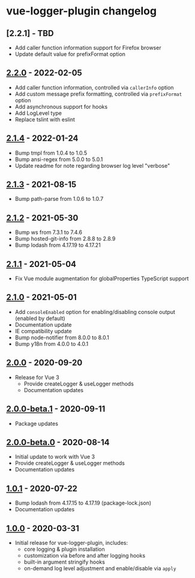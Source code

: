 # vue-logger-plugin changelog

## [2.2.1] - TBD

* Add caller function information support for Firefox browser
* Update default value for prefixFormat option

## [2.2.0] - 2022-02-05

* Add caller function information, controlled via `callerInfo` option
* Add custom message prefix formatting, controlled via `prefixFormat` option
* Add asynchronous support for hooks
* Add LogLevel type
* Replace tslint with eslint

## [2.1.4] - 2022-01-24

* Bump tmpl from 1.0.4 to 1.0.5
* Bump ansi-regex from 5.0.0 to 5.0.1
* Update readme for note regarding browser log level "verbose"

## [2.1.3] - 2021-08-15

* Bump path-parse from 1.0.6 to 1.0.7

## [2.1.2] - 2021-05-30

* Bump ws from 7.3.1 to 7.4.6
* Bump hosted-git-info from 2.8.8 to 2.8.9
* Bump lodash from 4.17.19 to 4.17.21

## [2.1.1] - 2021-05-04

* Fix Vue module augmentation for globalProperties TypeScript support

## [2.1.0] - 2021-05-01

* Add `consoleEnabled` option for enabling/disabling console output (enabled by default)
* Documentation update
* IE compatibility update
* Bump node-notifier from 8.0.0 to 8.0.1
* Bump y18n from 4.0.0 to 4.0.1

## [2.0.0] - 2020-09-20

* Release for Vue 3
    * Provide createLogger & useLogger methods
    * Documentation updates

## [2.0.0-beta.1] - 2020-09-11

* Package updates

## [2.0.0-beta.0] - 2020-08-14

* Initial update to work with Vue 3
* Provide createLogger & useLogger methods
* Documentation updates

## [1.0.1] - 2020-07-22

* Bump lodash from 4.17.15 to 4.17.19 (package-lock.json)
* Documentation updates

## [1.0.0] - 2020-03-31

* Initial release for vue-logger-plugin, includes:
    * core logging & plugin installation
    * customization via before and after logging hooks
    * built-in argument stringify hooks
    * on-demand log level adjustment and enable/disable via `apply`

[2.2.0]: https://github.com/dev-tavern/vue-logger-plugin/compare/v2.1.4...v2.2.0
[2.1.4]: https://github.com/dev-tavern/vue-logger-plugin/compare/v2.1.3...v2.1.4
[2.1.3]: https://github.com/dev-tavern/vue-logger-plugin/compare/v2.1.2...v2.1.3
[2.1.2]: https://github.com/dev-tavern/vue-logger-plugin/compare/v2.1.1...v2.1.2
[2.1.1]: https://github.com/dev-tavern/vue-logger-plugin/compare/v2.1.0...v2.1.1
[2.1.0]: https://github.com/dev-tavern/vue-logger-plugin/compare/v2.0.0...v2.1.0
[2.0.0]: https://github.com/dev-tavern/vue-logger-plugin/releases/tag/v2.0.0
[2.0.0-beta.1]: https://github.com/dev-tavern/vue-logger-plugin/compare/2.0.0-beta.0...v2.0.0-beta.1
[2.0.0-beta.0]: https://github.com/dev-tavern/vue-logger-plugin/compare/v1.0.1...2.0.0-beta.0
[1.0.1]: https://github.com/dev-tavern/vue-logger-plugin/compare/v1.0.0...v1.0.1
[1.0.0]: https://github.com/dev-tavern/vue-logger-plugin/releases/tag/v1.0.0
